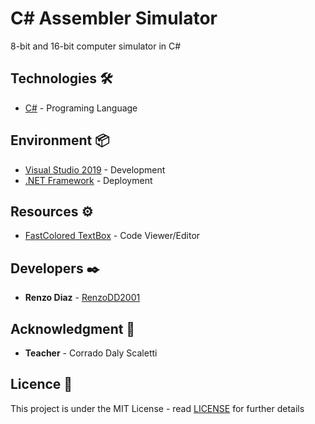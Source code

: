 # C# Assembler Simulator

8-bit and 16-bit computer simulator in C#

## Technologies 🛠️

* [C#](https://www.microsoft.com/en-us/download/details.aspx?id=7029) - Programing Language

## Environment 📦

* [Visual Studio 2019](https://visualstudio.microsoft.com/es/vs/) - Development
* [.NET Framework](https://dotnet.microsoft.com/download/dotnet-framework) - Deployment

## Resources ⚙️

* [FastColored TextBox](https://github.com/PavelTorgashov/FastColoredTextBox) - Code Viewer/Editor

## Developers ✒️

* **Renzo Diaz** - [RenzoDD2001](https://github.com/RenzoDD2001)

## Acknowledgment 🎁

* **Teacher** - Corrado Daly Scaletti

## Licence 📄

This project is under the MIT License - read [LICENSE](LICENSE) for further details